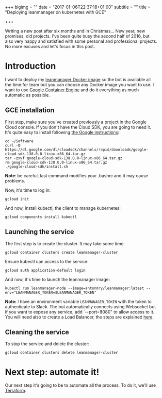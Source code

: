 +++
bigimg = ""
date = "2017-01-06T22:37:18+01:00"
subtitle = ""
title = "Deploying leanmanager on kubernetes with GCE"

+++

Writing a new post after six months and in Christmas... New year, new promises, old projects. I've been quite busy the second half of 2016, but also very happy and satisfied with some personal and professional projects. No more excuses and let's focus in this post.

# Introduction

I want to deploy my [leanmanager Docker image](https://hub.docker.com/r/antonmry/leanmanager) so the bot is available all the time for team but you can choose any Docker image you want to use. I want to use [Google Container Engine](https://cloud.google.com/container-engine/docs/quickstart) and do it everything as much automatic as possible.

## GCE installation

First step, make sure you've created previously a project in the Google Cloud console. If you don't have the Cloud SDK, you are going to need it. It's quite easy to install following [the Google instructions](https://cloud.google.com/sdk/docs/quickstart-linux):

```
cd ~/Software
curl -O https://dl.google.com/dl/cloudsdk/channels/rapid/downloads/google-cloud-sdk-138.0.0-linux-x86_64.tar.gz
tar -zxvf google-cloud-sdk-138.0.0-linux-x86_64.tar.gz
rm google-cloud-sdk-138.0.0-linux-x86_64.tar.gz
./google-cloud-sdk/install.sh
```

**Note**: be careful, last command modifies your .bashrc and it may cause problems.

Now, it's time to log in:

```
gcloud init
```

And now, install kubectl, the client to manage kubernetes:

```
gcloud components install kubectl
```

## Launching the service

The first step is to create the cluster. It may take some time.

```
gcloud container clusters create leanmanager-cluster

```

Ensure kubectl can access to the service:

```
gcloud auth application-default login
```

And now, it's time to launch the leanmanager image:

```
kubectl run leanmanager-node --image=antonmry/leanmanager:latest --env="LEANMANAGER_TOKEN=$LEANMANAGER_TOKEN"
```

**Note:** I have an environment variable `LEANMANAGER_TOKEN` with the token to authenticate to Slack. The bot automatically connects using Websocket but if you want to expose any service, add `--port=8080" to allow access to it. You will need also to create a Load Balancer, the steps are explained [here](https://cloud.google.com/container-engine/docs/quickstart).


## Cleaning the service

To stop the service and delete the cluster:

```
gcloud container clusters delete leanmanager-cluster
```

# Next step: automate it!

Our next step it's going to be to automate all the process. To do it, we'll use [Terraform](https://www.terraform.io).



